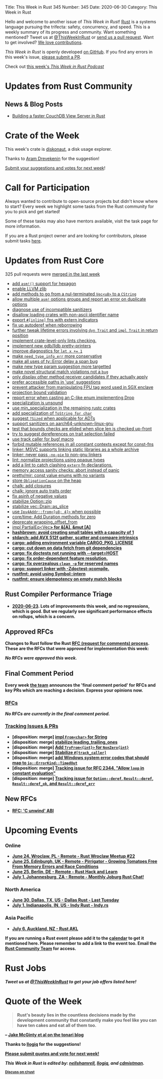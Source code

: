 Title: This Week in Rust 345
Number: 345
Date: 2020-06-30
Category: This Week in Rust

Hello and welcome to another issue of *This Week in Rust*!
[Rust](http://rust-lang.org) is a systems language pursuing the trifecta: safety, concurrency, and speed.
This is a weekly summary of its progress and community.
Want something mentioned? Tweet us at [@ThisWeekInRust](https://twitter.com/ThisWeekInRust) or [send us a pull request](https://github.com/cmr/this-week-in-rust).
Want to get involved? [We love contributions](https://github.com/rust-lang/rust/blob/master/CONTRIBUTING.md).

*This Week in Rust* is openly developed [on GitHub](https://github.com/cmr/this-week-in-rust).
If you find any errors in this week's issue, [please submit a PR](https://github.com/cmr/this-week-in-rust/pulls).

Check out [this week's *This Week in Rust Podcast*](https://rustacean-station.org/episode/019-twir-344/)

# Updates from Rust Community

## News & Blog Posts

* [Building a faster CouchDB View Server in Rust](https://www.garrensmith.com/blogs/fortuna-rs-couchdb-view-server)

# Crate of the Week

This week's crate is [diskonaut](https://github.com/imsnif/diskonaut), a disk usage explorer.

Thanks to [Aram Drevekenin](https://users.rust-lang.org/t/crate-of-the-week/2704/781) for the suggestion!

[Submit your suggestions and votes for next week][submit_crate]!

[submit_crate]: https://users.rust-lang.org/t/crate-of-the-week/2704

# Call for Participation

Always wanted to contribute to open-source projects but didn't know where to start?
Every week we highlight some tasks from the Rust community for you to pick and get started!

Some of these tasks may also have mentors available, visit the task page for more information.

If you are a Rust project owner and are looking for contributors, please submit tasks [here][guidelines].

[guidelines]: https://users.rust-lang.org/t/twir-call-for-participation/4821

# Updates from Rust Core

325 pull requests were [merged in the last week][merged]

[merged]: https://github.com/search?q=is%3Apr+org%3Arust-lang+is%3Amerged+merged%3A2020-06-15..2020-06-22

* [add `asm!()` support for hexagon](https://github.com/rust-lang/rust/pull/73214)
* [enable LLVM zlib](https://github.com/rust-lang/rust/pull/72696)
* [add methods to go from a nul-terminated `Vec<u8>` to a `CString`](https://github.com/rust-lang/rust/pull/73139)
* [allow multiple `asm!` options groups and report an error on duplicate options](https://github.com/rust-lang/rust/pull/73227)
* [diagnose use of incompatible sanitizers](https://github.com/rust-lang/rust/pull/73347)
* [disallow loading crates with non-ascii identifier name](https://github.com/rust-lang/rust/pull/73305)
* [export `#[inline]` fns with extern indicators](https://github.com/rust-lang/rust/pull/73034)
* [fix up autoderef when reborrowing](https://github.com/rust-lang/rust/pull/72280)
* [further tweak lifetime errors involving `dyn Trait` and `impl Trait` in return position](https://github.com/rust-lang/rust/pull/72804)
* [implement crate-level-only lints checking.](https://github.com/rust-lang/rust/pull/73300)
* [implement new gdb/lldb pretty-printers](https://github.com/rust-lang/rust/pull/72357)
* [improve diagnostics for `let x += 1`](https://github.com/rust-lang/rust/pull/71976)
* [make `need_type_info_err` more conservative](https://github.com/rust-lang/rust/pull/73027)
* [make all uses of ty::Error delay a span bug](https://github.com/rust-lang/rust/pull/70551)
* [make new type param suggestion more targetted](https://github.com/rust-lang/rust/pull/73320)
* [make novel structural match violations not a `bug`](https://github.com/rust-lang/rust/pull/73446)
* [only display other method receiver candidates if they actually apply](https://github.com/rust-lang/rust/pull/73382)
* [prefer accessible paths in 'use' suggestions](https://github.com/rust-lang/rust/pull/72623)
* [prevent attacker from manipulating FPU tag word used in SGX enclave](https://github.com/rust-lang/rust/pull/73471)
* [projection bound validation](https://github.com/rust-lang/rust/pull/72788)
* [report error when casting an C-like enum implementing Drop](https://github.com/rust-lang/rust/pull/72331)
* [specialization is unsound](https://github.com/rust-lang/rust/pull/71420)
* [use min_specialization in the remaining rustc crates](https://github.com/rust-lang/rust/pull/72707)
* [add specialization of `ToString for char`](https://github.com/rust-lang/rust/pull/73465)
* [suggest `?Sized` when applicable for ADTs](https://github.com/rust-lang/rust/pull/73261)
* [support sanitizers on aarch64-unknown-linux-gnu](https://github.com/rust-lang/rust/pull/73058)
* [test that bounds checks are elided when slice len is checked up-front](https://github.com/rust-lang/rust/pull/73362)
* [try to suggest dereferences on trait selection failed](https://github.com/rust-lang/rust/pull/72456)
* [use track caller for bug! macro](https://github.com/rust-lang/rust/pull/73373)
* [forbid mutable references in all constant contexts except for const-fns](https://github.com/rust-lang/rust/pull/72934)
* [linker: MSVC supports linking static libraries as a whole archive](https://github.com/rust-lang/rust/pull/72785)
* [linker: never pass `-no-pie` to non-gnu linkers](https://github.com/rust-lang/rust/pull/73384)
* [lint: normalize projections using opaque types](https://github.com/rust-lang/rust/pull/73287)
* [add a lint to catch clashing `extern` fn declarations.](https://github.com/rust-lang/rust/pull/70946)
* [memory access sanity checks: abort instead of panic](https://github.com/rust-lang/rust/pull/73054)
* [pretty/mir: const value enums with no variants](https://github.com/rust-lang/rust/pull/73442)
* [store `ObligationCause` on the heap](https://github.com/rust-lang/rust/pull/72962)
* [chalk: add closures](https://github.com/rust-lang/chalk/pull/519)
* [chalk: ignore auto traits order](https://github.com/rust-lang/chalk/pull/531)
* [fix asinh of negative values](https://github.com/rust-lang/rust/pull/72486)
* [stabilize Option::zip](https://github.com/rust-lang/rust/pull/72938)
* [stabilize vec::Drain::as_slice](https://github.com/rust-lang/rust/pull/72584)
* [use `Ipv4Addr::from<[u8; 4]>` when possible](https://github.com/rust-lang/rust/pull/73389)
* [core/time: Add Duration methods for zero](https://github.com/rust-lang/rust/pull/72790)
* [deprecate wrapping_offset_from](https://github.com/rust-lang/rust/pull/73580)
* [impl PartialEq<Vec<B>> for &[A], &mut [A]](https://github.com/rust-lang/rust/pull/71660)
* [hashbrown: avoid creating small tables with a capacity of 1](https://github.com/rust-lang/hashbrown/pull/162)
* [stdarch: add AVX 512f gather, scatter and compare intrinsics](https://github.com/rust-lang/stdarch/pull/866)
* [cargo: adding environment variable CARGO_PKG_LICENSE](https://github.com/rust-lang/cargo/pull/8325)
* [cargo: cut down on data fetch from git dependencies](https://github.com/rust-lang/cargo/pull/8363)
* [cargo: fix doctests not running with --target=HOST](https://github.com/rust-lang/cargo/pull/8358)
* [cargo: fix order-dependent feature resolution.](https://github.com/rust-lang/cargo/pull/8395)
* [cargo: fix overzealous `clean -p` for reserved names](https://github.com/rust-lang/cargo/pull/8398)
* [cargo: support linker with -Zdoctest-xcompile.](https://github.com/rust-lang/cargo/pull/8359)
* [rustfmt: avoid using Symbol::intern](https://github.com/rust-lang/rustfmt/pull/4268)
* [rustfmt: ensure idempotency on empty match blocks](https://github.com/rust-lang/rustfmt/pull/4271)


## Rust Compiler Performance Triage

* [2020-06-23](https://github.com/rust-lang/rustc-perf/blob/master/triage/2020.md#2020-06-23). Lots of improvements this week, and no regressions, which is good. But we regularly see significant performance effects on rollups, which is a concern.

## Approved RFCs

Changes to Rust follow the Rust [RFC (request for comments) process](https://github.com/rust-lang/rfcs#rust-rfcs). These
are the RFCs that were approved for implementation this week:

*No RFCs were approved this week.*

## Final Comment Period

Every week [the team](https://www.rust-lang.org/team.html) announces the
'final comment period' for RFCs and key PRs which are reaching a
decision. Express your opinions now.

### [RFCs](https://github.com/rust-lang/rfcs/labels/final-comment-period)

*No RFCs are currently in the final comment period.*

### [Tracking Issues & PRs](https://github.com/rust-lang/rust/labels/final-comment-period)

* [disposition: merge] [impl `From<char>` for String](https://github.com/rust-lang/rust/pull/73466)
* [disposition: merge] [stabilize leading_trailing_ones](https://github.com/rust-lang/rust/pull/73032)
* [disposition: merge] [Add `TryFrom<{int}>` for `NonZero{int}`](https://github.com/rust-lang/rust/pull/72717)
* [disposition: merge] [Stabilize `#[track_caller]`](https://github.com/rust-lang/rust/pull/72445)
* [disposition: merge] [add Windows system error codes that should map to `io::ErrorKind::TimedOut`](https://github.com/rust-lang/rust/pull/71756)
* [disposition: merge] [Tracking issue for RFC 2344, "Allow `loop` in constant evaluation"](https://github.com/rust-lang/rust/issues/52000)
* [disposition: merge] [Tracking issue for `Option::deref`, `Result::deref`, `Result::deref_ok`, and `Result::deref_err`](https://github.com/rust-lang/rust/issues/50264)

## New RFCs

* [RFC: 'C unwind' ABI](https://github.com/rust-lang/rfcs/pull/2945)

# Upcoming Events

### Online
* [June 24. Wroclaw, PL - Remote - Rust Wroclaw Meetup #22](https://www.meetup.com/Rust-Wroclaw/events/271319037/)
* [June 25. Edinburgh, UK - Remote - Pirrigator - Growing Tomatoes Free From Memory Errors and Race Conditions](https://www.meetup.com/rust-edi/events/271129693/)
* [June 25. Berlin, DE - Remote - Rust Hack and Learn](https://www.meetup.com/opentechschool-berlin/events/txcprrybcjbhc/)
* [July 1. Johannesburg, ZA - Remote - Monthly Joburg Rust Chat!](https://www.meetup.com/Johannesburg-Rust-Meetup/events/271286846/)

### North America
* [June 30. Dallas, TX, US - Dallas Rust - Last Tuesday](https://www.meetup.com/Dallas-Rust/events/nppvrrybcjbnc/)
* [July 1. Indianapolis, IN, US - Indy Rust - Indy.rs](https://www.meetup.com/indyrs/events/dtqwprybckbcb/)

### Asia Pacific
* [July 6. Auckland, NZ - Rust AKL](https://www.meetup.com/rust-akl/events/266876691/)

If you are running a Rust event please add it to the [calendar] to get
it mentioned here. Please remember to add a link to the event too.
Email the [Rust Community Team][community] for access.

[calendar]: https://www.google.com/calendar/embed?src=apd9vmbc22egenmtu5l6c5jbfc%40group.calendar.google.com
[community]: mailto:community-team@rust-lang.org

# Rust Jobs


*Tweet us at [@ThisWeekInRust](https://twitter.com/ThisWeekInRust) to get your job offers listed here!*

# Quote of the Week

> Rust's beauty lies in the countless decisions made by the development community that constantly make you feel like you can have ten cakes and eat all of them too.

– [Jake McGinty et al on the tonari blog](https://blog.tonari.no/why-we-love-rust)

Thanks to [llogiq](https://users.rust-lang.org/t/twir-quote-of-the-week/328/896) for the suggestions!

[Please submit quotes and vote for next week!](https://users.rust-lang.org/t/twir-quote-of-the-week/328)

*This Week in Rust is edited by: [nellshamrell](https://github.com/nellshamrell), [llogiq](https://github.com/llogiq), and [cdmistman](https://github.com/cdmistman).*

<small>[Discuss on r/rust](https://www.reddit.com/r/rust/comments/hepkfq/this_week_in_rust_344/)</small>
